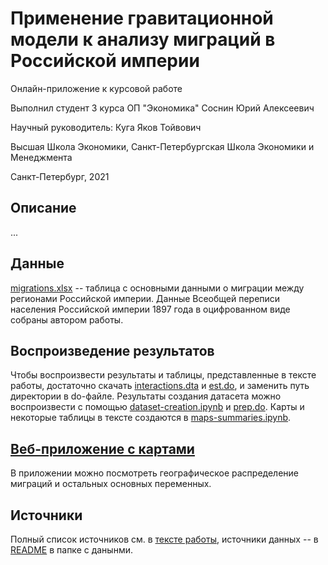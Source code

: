 # Применение гравитационной модели к анализу миграций в Российской империи
Онлайн-приложение к курсовой работе

Выполнил студент 3 курса ОП "Экономика" Соснин Юрий Алексеевич

Научный руководитель: Куга Яков Тойвович

Высшая Школа Экономики, Санкт-Петербургская Школа Экономики и Менеджмента

Санкт-Петербург, 2021

## Описание
...
## Данные
[migrations.xlsx](https://github.com/fant0md/empire-migrations-coursework/blob/master/data/migrations.xlsx) -- таблица с основными данными о миграции между регионами Российской империи. Данные Всеобщей переписи населения Российской империи 1897 года в оцифрованном виде собраны автором работы.

## Воспроизведение результатов
Чтобы воспроизвести результаты и таблицы, представленные в тексте работы, достаточно скачать [interactions.dta](https://github.com/fant0md/empire-migrations-coursework/blob/master/interactions.dta) и [est.do](https://github.com/fant0md/empire-migrations-coursework/blob/master/est.do), и заменить путь директории в do-файле. Результаты создания датасета можно воспроизвести с помощью [dataset-creation.ipynb](https://github.com/fant0md/empire-migrations-coursework/blob/master/dataset-creation.ipynb) и [prep.do](https://github.com/fant0md/empire-migrations-coursework/blob/master/prep.do). Карты и некоторые таблицы в тексте создаются в [maps-summaries.ipynb](https://github.com/fant0md/empire-migrations-coursework/blob/master/maps-summaries.ipynb).

## [Веб-приложение с картами](https://russia-migrations-1897.herokuapp.com)

В приложении можно посмотреть географическое распределение миграций и остальных основных переменных.

## Источники

Полный список источников см. в [тексте работы](https://github.com/fant0md/empire-migrations-coursework/blob/master/text/document.pdf), источники данных -- в [README](https://github.com/fant0md/empire-migrations-coursework/blob/master/data/README.md) в папке с данынми.

